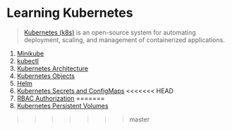 # Learning Kubernetes

> [Kubernetes (k8s)](https://kubernetes.io/docs/concepts/overview/what-is-kubernetes/) is an open-source system for automating deployment, scaling, and management of containerized applications.


1. [Minikube](01-minikube/README.md)
1. [kubectl](02-kubectl/README.md)
1. [Kubernetes Architecture](03-kubernetes-architecture/README.md)
1. [Kubernetes Objects](04-kubernetes-objects/README.md)
1. [Helm](05-helm/README.md)
1. [Kubernetes Secrets and ConfigMaps](06-secrets-and-config-maps/README.md)
<<<<<<< HEAD
1. [RBAC Authorization](08-rbac-authorization/README.md)
=======
1. [Kubernetes Persistent Volumes](07-kubernetes-persistent-volumes/README.md)
>>>>>>> master
